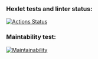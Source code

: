 ### Hexlet tests and linter status:
[![Actions Status](https://github.com/ATLANT176/frontend-project-44/actions/workflows/hexlet-check.yml/badge.svg)](https://github.com/ATLANT176/frontend-project-44/actions)
### Maintability test:
[![Maintainability](https://api.codeclimate.com/v1/badges/c2e297af442cfd7d9766/maintainability)](https://codeclimate.com/github/ATLANT176/frontend-project-44/maintainability)
